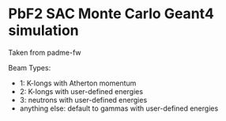 # PbF2 SAC Monte Carlo Geant4 simulation

Taken from padme-fw

Beam Types:

- 1: K-longs with Atherton momentum
- 2: K-longs with user-defined energies
- 3: neutrons with user-defined energies
- anything else: default to gammas with user-defined energies
